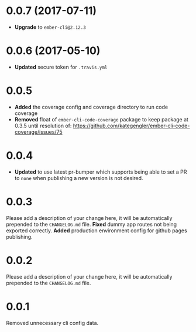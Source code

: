 # 0.0.7 (2017-07-11)
* **Upgrade** to `ember-cli@2.12.3`

# 0.0.6 (2017-05-10)
* **Updated** secure token for `.travis.yml`

# 0.0.5
* **Added** the coverage config and coverage directory to run code coverage
* **Removed** float of `ember-cli-code-coverage` package to keep package at 0.3.5 until resolution of: https://github.com/kategengler/ember-cli-code-coverage/issues/75

# 0.0.4
* **Updated** to use latest pr-bumper which supports being able to set a PR to `none` when publishing a new version is not desired.

# 0.0.3

Please add a description of your change here, it will be automatically prepended to the `CHANGELOG.md` file.
**Fixed** dummy app routes not being exported correctly.
**Added** production environment config for github pages publishing.

# 0.0.2

Please add a description of your change here, it will be automatically prepended to the `CHANGELOG.md` file.


# 0.0.1
Removed unnecessary cli config data.

